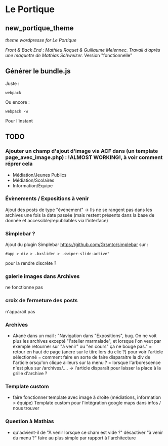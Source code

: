 # Le Portique
## new_portique_theme
*theme wordpresse for Le Portique*

*Front & Back End : Mathieu Roquet & Guillaume Melennec.*
*Travail d'après une maquette de Mathias Schweizer.*
Version "fonctionnelle"

## Générer le bundle.js
Juste :
```
webpack
```
Ou encore :
```
webpack -w
```
Pour l'instant

## TODO
### Ajouter un champ d'ajout d'image via ACF dans (un template page_avec_image.php) : !ALMOST WORKING!, à voir comment réprer cela
  - Médiation/Jeunes Publics
  - Médiation/Scolaires
  - Information/Équipe

### Évènements / Expositions à venir
Ajout des posts de type "évènement" -> Ils ne se rangent pas dans les archives une fois la date passée (mais restent présents dans la base de donnée et accessible/republiables via l'interface)  

### Simplebar ?
Ajout du plugin Simplebar https://github.com/Grsmto/simplebar sur :
```
#app > div > .bxslider > .swiper-slide-active"
```
pour la rendre discrète ?

### galerie images dans Archives
ne fonctionne pas

### croix de fermeture des posts
n'apparaît pas

### Archives
- Akané dans un mail : "Navigation dans "Expositions", bug. On ne voit plus les archives excepté "l'atelier marmalade", et lorsque l'on veut par exemple retourner sur "à venir" ou "en cours" ça ne bouge pas."
= retour en haut de page (ancre sur le titre lors du clic ?) pour voir l'article sélectionné
= comment faire en sorte de faire disparaitre la div de l'article orsqu'on clique ailleurs sur la menu ?
= lorsque l'arborescence n'est plus sur /archives/.... -> l'article disparaît pour laisser la place à la grille d'archive ?

### Template custom
- faire fonctionner template avec image à droite (médiations, information > équipe)
Template custom pour l'intégration google maps dans infos / nous trouver

### Question à Mathias
- qu'advient-il de "À venir lorsque ce cham est vide ?" désactiver "à venir du menu ?"
faire au plus simple par rapport à l'architecture
